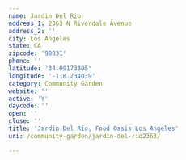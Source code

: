 ```yaml
---
name: Jardin Del Rio
address_1: 2363 N Riverdale Avenue
address_2: ''
city: Los Angeles
state: CA
zipcode: '90031'
phone: ''
latitude: '34.09173305'
longitude: '-118.234039'
category: Community Garden
website: ''
active: 'Y'
daycode: ''
open: ''
close: ''
title: 'Jardin Del Rio, Food Oasis Los Angeles'
uri: /community-garden/jardin-del-rio2363/

---
```


